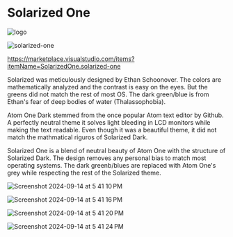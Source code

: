 # Solarized One

![logo](https://github.com/user-attachments/assets/c27b152e-5d0f-4c08-b452-5db09bdd508e)

![solarized-one](https://github.com/user-attachments/assets/5988b031-ddde-44dc-8948-0fb98b5c2879)

https://marketplace.visualstudio.com/items?itemName=SolarizedOne.solarized-one

Solarized was meticulously designed by Ethan Schoonover. The colors are mathematically analyzed and the contrast is easy on the eyes. But the greens did not match the rest of most OS. The dark green/blue is from Ethan's fear of deep bodies of water (Thalassophobia).

Atom One Dark stemmed from the once popular Atom text editor by Github. A perfectly neutral theme it solves light bleeding in LCD monitors while making the text readable. Even though it was a beautiful theme, it did not match the mathmatical riguros of Solarized Dark.

Solarized One is a blend of neutral beauty of Atom One with the structure of Solarized Dark. The design removes any personal bias to match most operating systems. The dark greenb/blues are replaced with Atom One's grey while respecting the rest of the Solarized theme.

![Screenshot 2024-09-14 at 5 41 10 PM](https://github.com/user-attachments/assets/593dbdfa-6dcb-4d9c-9664-c41d72544c4f)

![Screenshot 2024-09-14 at 5 41 16 PM](https://github.com/user-attachments/assets/a46bfe7c-6d90-403f-a85f-cf52659acb49)

![Screenshot 2024-09-14 at 5 41 20 PM](https://github.com/user-attachments/assets/5b84014d-4489-4150-97d8-308bdec56754)

![Screenshot 2024-09-14 at 5 41 24 PM](https://github.com/user-attachments/assets/b7892eec-42d5-4f96-b6b8-f09e9c7dace5)
